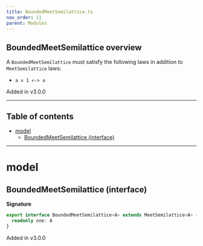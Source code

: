 ```yaml
---
title: BoundedMeetSemilattice.ts
nav_order: 11
parent: Modules
---
```


## BoundedMeetSemilattice overview

A `BoundedMeetSemilattice` must satisfy the following laws in addition to `MeetSemilattice` laws:

- `a ∧ 1 <-> a`

Added in v3.0.0

---

<h2 class="text-delta">Table of contents</h2>

- [model](#model)
  - [BoundedMeetSemilattice (interface)](#boundedmeetsemilattice-interface)

---

# model

## BoundedMeetSemilattice (interface)

**Signature**

```ts
export interface BoundedMeetSemilattice<A> extends MeetSemilattice<A> {
  readonly one: A
}
```

Added in v3.0.0
